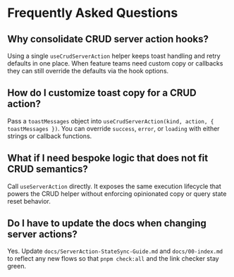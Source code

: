 # Frequently Asked Questions

## Why consolidate CRUD server action hooks?
Using a single `useCrudServerAction` helper keeps toast handling and retry defaults in one place. When feature teams need custom copy or callbacks they can still override the defaults via the hook options.

## How do I customize toast copy for a CRUD action?
Pass a `toastMessages` object into `useCrudServerAction(kind, action, { toastMessages })`. You can override `success`, `error`, or `loading` with either strings or callback functions.

## What if I need bespoke logic that does not fit CRUD semantics?
Call `useServerAction` directly. It exposes the same execution lifecycle that powers the CRUD helper without enforcing opinionated copy or query state reset behavior.

## Do I have to update the docs when changing server actions?
Yes. Update `docs/ServerAction-StateSync-Guide.md` and `docs/00-index.md` to reflect any new flows so that `pnpm check:all` and the link checker stay green.
